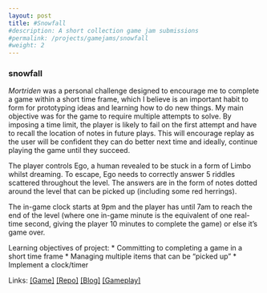 ```yaml
---
layout: post
title: #Snowfall
#description: A short collection game jam submissions
#permalink: /projects/gamejams/snowfall
#weight: 2
---
```


### snowfall ###

*Mortriden* was a personal challenge designed to encourage me to complete a game within a short time frame, which I believe is an important habit to form for prototyping ideas and learning how to do new things. My main objective was for the game to require multiple attempts to solve. By imposing a time limit, the player is likely to fail on the first attempt and have to recall the location of notes in future plays. This will encourage replay as the user will be confident they can do better next time and ideally, continue playing the game until they succeed.

The player controls Ego, a human revealed to be stuck in a form of Limbo whilst dreaming. To escape, Ego needs to correctly answer 5 riddles scattered throughout the level. The answers are in the form of notes dotted around the level that can be picked up (including some red herrings).

The in-game clock starts at 9pm and the player has until 7am to reach the end of the level (where one in-game minute is the equivalent of one real-time second, giving the player 10 minutes to complete the game) or else it’s game over.

Learning objectives of project:
    * Committing to completing a game in a short time frame
    * Managing multiple items that can be “picked up”
    * Implement a clock/timer

Links: 
[\[Game\]](https://beckmcgowan.itch.io/mortriden)
[\[Repo\]](https://github.com/bmgamedev/Mortriden)
[\[Blog\]](https://beckmcgowanblog.wordpress.com/2017/07/18/mortriden-postmortem-blog-post-or-cool-death-metal-band/)
[\[Gameplay\]](https://www.youtube.com/watch?v=oDz1S-UQvLU&feature=youtu.be)